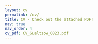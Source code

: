 ```yaml
---
layout: cv
permalink: /cv/
title: CV - Check out the attached PDF!
nav: true
nav_order: 4
cv_pdf: CV_Gueltzow_0823.pdf
---
```

